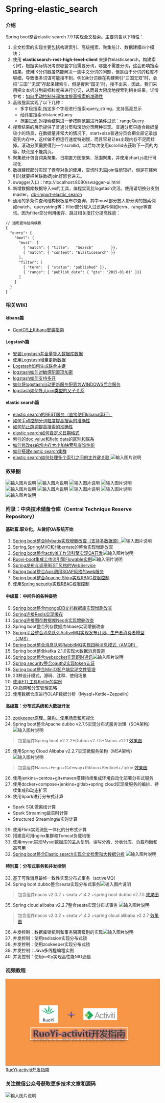 # Spring-elastic_search

### 介绍
Spring boot整合elastic search 7.9.1实现全文检索。主要包含以下特性：

1. 全文检索的实现主要包括构建索引、高级搜索、聚集统计、数据建模四个模块；
2. 使用 **elasticsearch-rest-high-level-client** 来操作elasticsearch，构建索引时，根据实际情况考虑哪些字段需要分词，哪些不需要分词，这会影响搜索结果。使用IK分词器虽然能解决一些中文分词的问题，但是由于分词的粒度不够细，导致很多词语可能搜不到。例如ik分词器在构建索引“三国无双”时，会把“三国”“无双”存起来建索引，但是搜索“国无”时，搜不出来，因此，我们采用把文本拆分到最细粒度来进行分词，从而最大限度地搜索到相关结果。详情参考：[如何手动控制分词粒度提高搜索的准确性](https://gitee.com/shenzhanwang/Spring-elastic_search/wikis/%E5%A6%82%E4%BD%95%E6%89%8B%E5%8A%A8%E6%8E%A7%E5%88%B6%E5%88%86%E8%AF%8D%E7%B2%92%E5%BA%A6%E6%8F%90%E9%AB%98%E6%90%9C%E7%B4%A2%E7%9A%84%E5%87%86%E7%A1%AE%E6%80%A7?sort_id=1727039)
3. 高级搜索实现了以下几种：
    - 多字段搜索,指定多个字段进行搜索:query_string，支持高亮显示
    - 经纬度搜索:distanceQuery
    - 范围过滤,对搜索结果进一步按照范围进行条件过滤：rangeQuery
4. 搜索结果的展示提供了普通分页和滚动分页两种实现。普通分页只适合数据量较小的场景，在数据量非常大的情况下，start+size普通分页会把全部记录加载到内存中，这样做不但运行速度特别慢，而且容易让es出现内存不足而挂掉。滚动分页需要得到一个scrollid，以后每次使用scrollid去获取下一页的内容，缺点是不能跳页。
5. 聚集统计包含词条聚集、日期直方图聚集、范围聚集，并使用chart.js进行可视化
6. 数据建模部分实现了嵌套对象的使用，查询时无需join性能较好，但是在建索引时就要把关联数据join好嵌套进去。
7. swagger入口：http://localhost:8080/swagger-ui.html
8. 新增数据库数据导入es的工具，编程实现比logstash灵活。使用请切换分支到master。[db-import-elastic_search](https://gitee.com/shenzhanwang/Spring-elastic_search/tree/master/)
9. 通用的多条件查询结构模板是布尔查询，其中must部分放入带分词的搜索例如match、querystring等；filter部分放入过滤条件例如term、range等查询。因为filter部分利用缓存、跳过相关度打分提高性能：

```
// 通用查询结构模板
{
  "query": { 
    "bool": { 
      "must": [
        { "match": { "title":   "Search"        }},
        { "match": { "content": "Elasticsearch" }}
      ],
      "filter": [ 
        { "term":  { "status": "published" }},
        { "range": { "publish_date": { "gte": "2015-01-01" }}}
      ]
    }
  }
}
```

### 相关WIKI
#### kibana篇
- [CentOS上Kibana安装指南](https://gitee.com/shenzhanwang/Spring-elastic_search/wikis/CentOS%E4%B8%8AKibana%E5%AE%89%E8%A3%85%E6%8C%87%E5%8D%97?sort_id=1717428)
#### Logstash篇
- [安装Logstash并全量导入数据库数据](https://gitee.com/shenzhanwang/Spring-elastic_search/wikis/%E5%AE%89%E8%A3%85Logstash%E5%B9%B6%E5%85%A8%E9%87%8F%E5%AF%BC%E5%85%A5%E6%95%B0%E6%8D%AE%E5%BA%93%E6%95%B0%E6%8D%AE?sort_id=1717557)
- [使用Logstash增量更新数据](https://gitee.com/shenzhanwang/Spring-elastic_search/wikis/%E4%BD%BF%E7%94%A8Logstash%E5%A2%9E%E9%87%8F%E6%9B%B4%E6%96%B0%E6%95%B0%E6%8D%AE?sort_id=1717614)
- [Logstash如何生成联合主键](https://gitee.com/shenzhanwang/Spring-elastic_search/wikis/Logstash%E5%A6%82%E4%BD%95%E7%94%9F%E6%88%90%E8%81%94%E5%90%88%E4%B8%BB%E9%94%AE?sort_id=1717654)
- [logstash如何对敏感配置项加密](https://gitee.com/shenzhanwang/Spring-elastic_search/wikis/logstash%E5%A6%82%E4%BD%95%E5%AF%B9%E6%95%8F%E6%84%9F%E9%85%8D%E7%BD%AE%E9%A1%B9%E5%8A%A0%E5%AF%86?sort_id=1728432)
- [logstash如何支持多开](https://gitee.com/shenzhanwang/Spring-elastic_search/wikis/logstash%E5%A6%82%E4%BD%95%E6%94%AF%E6%8C%81%E5%A4%9A%E5%BC%80?sort_id=1728531)
- [如何将logstash自动更新服务配置为WINDOWS后台服务](https://gitee.com/shenzhanwang/Spring-elastic_search/wikis/%E5%A6%82%E4%BD%95%E5%B0%86logstash%E8%87%AA%E5%8A%A8%E6%9B%B4%E6%96%B0%E6%9C%8D%E5%8A%A1%E9%85%8D%E7%BD%AE%E4%B8%BAWINDOWS%E5%90%8E%E5%8F%B0%E6%9C%8D%E5%8A%A1?sort_id=1818080)
- [logstash如何导入join类型的父子关系](https://gitee.com/shenzhanwang/Spring-elastic_search/wikis/logstash%E5%A6%82%E4%BD%95%E5%AF%BC%E5%85%A5join%E7%B1%BB%E5%9E%8B%E7%9A%84%E7%88%B6%E5%AD%90%E5%85%B3%E7%B3%BB?sort_id=1861956)
#### elastic search篇
- [elastic search的REST服务（直接使用kibana运行）](https://gitee.com/shenzhanwang/Spring-elastic_search/wikis/elastic%20search%E7%9A%84REST%E6%9C%8D%E5%8A%A1%EF%BC%88%E7%9B%B4%E6%8E%A5%E4%BD%BF%E7%94%A8kibana%E8%BF%90%E8%A1%8C%EF%BC%89?sort_id=1725842)
- [如何手动控制分词粒度提高搜索的准确性](https://gitee.com/shenzhanwang/Spring-elastic_search/wikis/%E5%A6%82%E4%BD%95%E6%89%8B%E5%8A%A8%E6%8E%A7%E5%88%B6%E5%88%86%E8%AF%8D%E7%B2%92%E5%BA%A6%E6%8F%90%E9%AB%98%E6%90%9C%E7%B4%A2%E7%9A%84%E5%87%86%E7%A1%AE%E6%80%A7?sort_id=1727039)
- [如何防止跳词提高搜索的准确性](https://gitee.com/shenzhanwang/Spring-elastic_search/wikis/%E5%A6%82%E4%BD%95%E9%98%B2%E6%AD%A2%E8%B7%B3%E8%AF%8D%E6%8F%90%E9%AB%98%E6%90%9C%E7%B4%A2%E7%9A%84%E5%87%86%E7%A1%AE%E6%80%A7?sort_id=1733939)
- [elastic search如何自定义日期格式](https://gitee.com/shenzhanwang/Spring-elastic_search/wikis/elastic%20search%E5%A6%82%E4%BD%95%E8%87%AA%E5%AE%9A%E4%B9%89%E6%97%A5%E6%9C%9F%E6%A0%BC%E5%BC%8F?sort_id=1734772)
- [索引的doc value和field data的区别和联系](https://gitee.com/shenzhanwang/Spring-elastic_search/wikis/%E7%B4%A2%E5%BC%95%E7%9A%84doc%20value%E5%92%8Cfield%20data%E7%9A%84%E5%8C%BA%E5%88%AB%E5%92%8C%E8%81%94%E7%B3%BB?sort_id=1762216)
- [如何修改es的堆内存大小加快索引查询性能](https://gitee.com/shenzhanwang/Spring-elastic_search/wikis/%E5%A6%82%E4%BD%95%E4%BF%AE%E6%94%B9es%E7%9A%84%E5%A0%86%E5%86%85%E5%AD%98%E5%A4%A7%E5%B0%8F%E5%8A%A0%E5%BF%AB%E7%B4%A2%E5%BC%95%E6%9F%A5%E8%AF%A2%E6%80%A7%E8%83%BD?sort_id=1778490)
- [如何搭建elastic search集群](https://gitee.com/shenzhanwang/Spring-elastic_search/wikis/%E5%A6%82%E4%BD%95%E6%90%AD%E5%BB%BAelastic%20search%E9%9B%86%E7%BE%A4?sort_id=1789195)
- [elastic search如何处理多个索引之间的主外键关联
](https://gitee.com/shenzhanwang/Spring-elastic_search/wikis/elastic%20search%E5%A6%82%E4%BD%95%E5%A4%84%E7%90%86%E5%A4%9A%E4%B8%AA%E7%B4%A2%E5%BC%95%E4%B9%8B%E9%97%B4%E7%9A%84%E4%B8%BB%E5%A4%96%E9%94%AE%E5%85%B3%E8%81%94?sort_id=1789201)
![输入图片说明](https://images.gitee.com/uploads/images/2019/1205/084028_e7962b37_1110335.jpeg "微信图片_20191205083903.jpg")
### 效果图
![输入图片说明](https://images.gitee.com/uploads/images/2019/1226/103749_26e8f1e2_1110335.gif "s.gif")
![输入图片说明](https://images.gitee.com/uploads/images/2019/1227/084159_2df38df8_1110335.png "1577407262(1).png")
![输入图片说明](https://images.gitee.com/uploads/images/2019/1227/083952_faa81787_1110335.png "1577407124(1).png")
![输入图片说明](https://images.gitee.com/uploads/images/2019/1226/103916_d0f9bf4f_1110335.png "1577327499(1).png")
![输入图片说明](https://images.gitee.com/uploads/images/2019/1226/103932_6fe4f3c0_1110335.png "1577327518(1).png")
![输入图片说明](https://images.gitee.com/uploads/images/2019/1226/103950_7f751403_1110335.png "1577327531(1).png")
![输入图片说明](https://images.gitee.com/uploads/images/2019/1227/084034_1ebafbc9_1110335.png "1577407143(1).png")
![输入图片说明](https://images.gitee.com/uploads/images/2019/1226/104001_568e956d_1110335.png "1577327550(1).png")
![输入图片说明](https://images.gitee.com/uploads/images/2019/1226/104013_78a63d0c_1110335.png "1577327579(1).png")

### 附录：中央技术储备仓库（Central Technique Reserve Repository）

#### 基础篇:职业化，从做好OA系统开始
1. [Spring boot整合Mybatis实现增删改查（支持多数据源）](https://gitee.com/shenzhanwang/SSM)![输入图片说明](https://img.shields.io/badge/-%E7%B2%BE%E5%93%81-orange.svg "在这里输入图片标题")
2. [Spring,SpringMVC和Hibernate的整合实现增删改查](https://gitee.com/shenzhanwang/SSH)
3. [Spring boot整合activiti工作流引擎实现OA开发](https://gitee.com/shenzhanwang/Spring-activiti)![输入图片说明](https://img.shields.io/badge/-%E6%8B%9B%E7%89%8C-yellow.svg)   
4. [Ruoyi-boot集成工作流引擎Flowable实例](https://gitee.com/shenzhanwang/Ruoyi-flowable)![输入图片说明](https://img.shields.io/badge/-%E6%8B%9B%E7%89%8C-yellow.svg) 
5. [Spring发布与调用REST风格的WebService](https://gitee.com/shenzhanwang/Spring-REST)
6. [Spring boot整合Axis调用SOAP风格的web服务](https://gitee.com/shenzhanwang/Spring-axis)
7. [Spring boot整合Apache Shiro实现RBAC权限控制](https://gitee.com/shenzhanwang/Spring-shiro)
8. [使用Spring security实现RBAC权限控制](https://gitee.com/shenzhanwang/spring-security-demo)
#### 中级篇：中间件的各种姿势
9. [Spring boot整合mongoDB文档数据库实现增删改查](https://gitee.com/shenzhanwang/Spring-mongoDB)
10. [Spring连接Redis实现缓存](https://gitee.com/shenzhanwang/Spring-redis)
11. [Spring连接图存数据库Neo4j实现增删改查](https://gitee.com/shenzhanwang/Spring-neo4j)
12. Spring boot整合列存数据库hbase实现增删改查
13. [Spring平台整合消息队列ActiveMQ实现发布订阅、生产者消费者模型（JMS）](https://gitee.com/shenzhanwang/Spring-activeMQ)
14. [Spring boot整合消息队列RabbitMQ实现四种消息模式（AMQP）](https://gitee.com/shenzhanwang/Spring-rabbitMQ)
15. Spring boot整合kafka 2.1.0实现大数据消息管道
16. [Spring boot整合websocket实现即时通讯](https://gitee.com/shenzhanwang/Spring-websocket)![输入图片说明](https://img.shields.io/badge/-%E7%B2%BE%E5%93%81-orange.svg "在这里输入图片标题")
17. [Spring security整合oauth2实现token认证](https://gitee.com/shenzhanwang/Spring-security-oauth2)
18. [Spring boot整合MinIO客户端实现文件管理](https://gitee.com/shenzhanwang/Spring-minio)
19. 23种设计模式，源码、注释、使用场景 
20. [使用ETL工具Kettle的实例](https://gitee.com/shenzhanwang/Kettle-demo)
21. Git指南和分支管理策略 
22. 使用数据仓库进行OLAP数据分析（Mysql+Kettle+Zeppelin）
#### 高级篇：分布式系统和大数据开发
23. [zookeeper原理、架构、使用场景和可视化](https://gitee.com/shenzhanwang/zookeeper-practice)
24. Spring boot整合Apache dubbo v2.7.5实现分布式服务治理（SOA架构） ![输入图片说明](https://img.shields.io/badge/-%E7%B2%BE%E5%93%81-orange.svg "在这里输入图片标题") 
>  包含组件Spring boot v2.2.2+Dubbo v2.7.5+Nacos v1.1.1
<a href="https://images.gitee.com/uploads/images/2020/0114/084731_fd0b7a82_1110335.gif" target="_blank">效果图</a>
25. 使用Spring Cloud Alibaba v2.2.7实现微服务架构（MSA架构）![输入图片说明](https://img.shields.io/badge/-%E6%8B%9B%E7%89%8C-yellow.svg)   
>  包含组件Nacos+Feign+Gateway+Ribbon+Sentinel+Zipkin
<a href="https://images.gitee.com/uploads/images/2020/0106/201827_ac61db63_1110335.gif" target="_blank">效果图</a>
26. 使用jenkins+centos+git+maven搭建持续集成环境自动化部署分布式服务 
27. 使用docker+compose+jenkins+gitlab+spring cloud实现微服务的编排、持续集成和动态扩容 
28. 使用Spark进行分布式计算
- Spark SQL做离线计算
- Spark Streaming做实时计算
- Structured Streaming做实时计算
29. 使用Flink实现流批一体化的分布式计算
30. 搭建高可用nginx集群和Tomcat负载均衡 
31. 使用mycat实现Mysql数据库的主从复制、读写分离、分表分库、负载均衡和高可用 
32. [Spring boot整合Elastic search实现全文检索和大数据分析](https://gitee.com/shenzhanwang/Spring-elastic_search) ![输入图片说明](https://img.shields.io/badge/-%E6%8B%9B%E7%89%8C-yellow.svg "在这里输入图片标题")
#### 特别篇：分布式事务和并发控制
33. 基于可靠消息最终一致性实现分布式事务（activeMQ）
34. Spring boot dubbo整合seata实现分布式事务![输入图片说明](https://img.shields.io/badge/-%E7%B2%BE%E5%93%81-orange.svg "在这里输入图片标题")
> 包含组件nacos v2.0.2 + seata v1.4.2 +spring boot dubbo v2.7.5
<a href="https://images.gitee.com/uploads/images/2020/0119/112233_62a33a77_1110335.gif" target="_blank">效果图</a>
35. Spring cloud alibaba v2.2.7整合seata实现分布式事务 ![输入图片说明](https://img.shields.io/badge/-%E7%B2%BE%E5%93%81-orange.svg "在这里输入图片标题")
> 包含组件nacos v2.0.2 + seata v1.4.2 +spring cloud alibaba v2.2.7
<a href="https://images.gitee.com/uploads/images/2020/0119/134408_ee14a016_1110335.gif" target="_blank">效果图</a>
36. 并发控制：数据库锁机制和事务隔离级别的实现![输入图片说明](https://img.shields.io/badge/-%E7%B2%BE%E5%93%81-orange.svg "在这里输入图片标题") 
37. 并发控制：使用redission实现分布式锁 
38. 并发控制：使用zookeeper实现分布式锁 
39. 并发控制：Java多线程编程实例
40. 并发控制：使用netty实现高性能NIO通信 
### 视频教程
![输入图片说明](%E5%B0%81%E9%9D%A2.png)
<a href="https://www.roncoo.com/view/1551481849552183297" target="_blank">RuoYi-activiti开发指南</a>

### 关注微信公众号获取更多技术文章和源码
![输入图片说明](https://images.gitee.com/uploads/images/2021/1022/183316_f03b4f99_1110335.jpeg "qrcode_for_gh_4c2318bb0f7f_258.jpg")